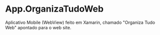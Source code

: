 # App.OrganizaTudoWeb
Aplicativo Mobile (WebView) feito em Xamarin, chamado "Organiza Tudo Web" apontado para o web site.
